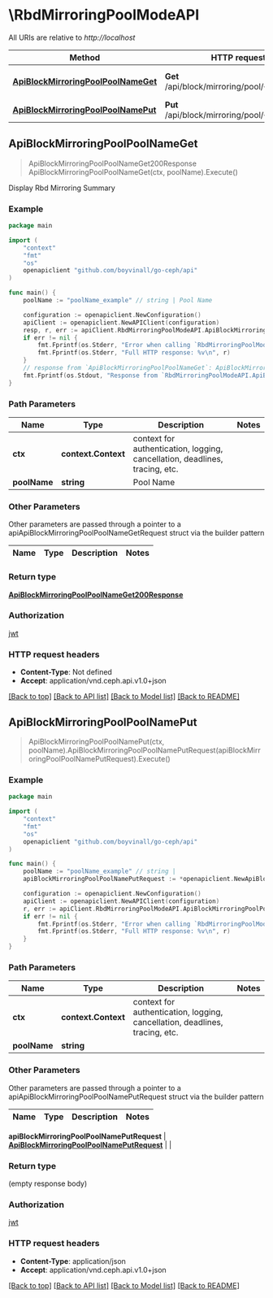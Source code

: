 # \RbdMirroringPoolModeAPI

All URIs are relative to *http://localhost*

Method | HTTP request | Description
------------- | ------------- | -------------
[**ApiBlockMirroringPoolPoolNameGet**](RbdMirroringPoolModeAPI.md#ApiBlockMirroringPoolPoolNameGet) | **Get** /api/block/mirroring/pool/{pool_name} | Display Rbd Mirroring Summary
[**ApiBlockMirroringPoolPoolNamePut**](RbdMirroringPoolModeAPI.md#ApiBlockMirroringPoolPoolNamePut) | **Put** /api/block/mirroring/pool/{pool_name} | 



## ApiBlockMirroringPoolPoolNameGet

> ApiBlockMirroringPoolPoolNameGet200Response ApiBlockMirroringPoolPoolNameGet(ctx, poolName).Execute()

Display Rbd Mirroring Summary

### Example

```go
package main

import (
	"context"
	"fmt"
	"os"
	openapiclient "github.com/boyvinall/go-ceph/api"
)

func main() {
	poolName := "poolName_example" // string | Pool Name

	configuration := openapiclient.NewConfiguration()
	apiClient := openapiclient.NewAPIClient(configuration)
	resp, r, err := apiClient.RbdMirroringPoolModeAPI.ApiBlockMirroringPoolPoolNameGet(context.Background(), poolName).Execute()
	if err != nil {
		fmt.Fprintf(os.Stderr, "Error when calling `RbdMirroringPoolModeAPI.ApiBlockMirroringPoolPoolNameGet``: %v\n", err)
		fmt.Fprintf(os.Stderr, "Full HTTP response: %v\n", r)
	}
	// response from `ApiBlockMirroringPoolPoolNameGet`: ApiBlockMirroringPoolPoolNameGet200Response
	fmt.Fprintf(os.Stdout, "Response from `RbdMirroringPoolModeAPI.ApiBlockMirroringPoolPoolNameGet`: %v\n", resp)
}
```

### Path Parameters


Name | Type | Description  | Notes
------------- | ------------- | ------------- | -------------
**ctx** | **context.Context** | context for authentication, logging, cancellation, deadlines, tracing, etc.
**poolName** | **string** | Pool Name | 

### Other Parameters

Other parameters are passed through a pointer to a apiApiBlockMirroringPoolPoolNameGetRequest struct via the builder pattern


Name | Type | Description  | Notes
------------- | ------------- | ------------- | -------------


### Return type

[**ApiBlockMirroringPoolPoolNameGet200Response**](ApiBlockMirroringPoolPoolNameGet200Response.md)

### Authorization

[jwt](../README.md#jwt)

### HTTP request headers

- **Content-Type**: Not defined
- **Accept**: application/vnd.ceph.api.v1.0+json

[[Back to top]](#) [[Back to API list]](../README.md#documentation-for-api-endpoints)
[[Back to Model list]](../README.md#documentation-for-models)
[[Back to README]](../README.md)


## ApiBlockMirroringPoolPoolNamePut

> ApiBlockMirroringPoolPoolNamePut(ctx, poolName).ApiBlockMirroringPoolPoolNamePutRequest(apiBlockMirroringPoolPoolNamePutRequest).Execute()



### Example

```go
package main

import (
	"context"
	"fmt"
	"os"
	openapiclient "github.com/boyvinall/go-ceph/api"
)

func main() {
	poolName := "poolName_example" // string | 
	apiBlockMirroringPoolPoolNamePutRequest := *openapiclient.NewApiBlockMirroringPoolPoolNamePutRequest() // ApiBlockMirroringPoolPoolNamePutRequest |  (optional)

	configuration := openapiclient.NewConfiguration()
	apiClient := openapiclient.NewAPIClient(configuration)
	r, err := apiClient.RbdMirroringPoolModeAPI.ApiBlockMirroringPoolPoolNamePut(context.Background(), poolName).ApiBlockMirroringPoolPoolNamePutRequest(apiBlockMirroringPoolPoolNamePutRequest).Execute()
	if err != nil {
		fmt.Fprintf(os.Stderr, "Error when calling `RbdMirroringPoolModeAPI.ApiBlockMirroringPoolPoolNamePut``: %v\n", err)
		fmt.Fprintf(os.Stderr, "Full HTTP response: %v\n", r)
	}
}
```

### Path Parameters


Name | Type | Description  | Notes
------------- | ------------- | ------------- | -------------
**ctx** | **context.Context** | context for authentication, logging, cancellation, deadlines, tracing, etc.
**poolName** | **string** |  | 

### Other Parameters

Other parameters are passed through a pointer to a apiApiBlockMirroringPoolPoolNamePutRequest struct via the builder pattern


Name | Type | Description  | Notes
------------- | ------------- | ------------- | -------------

 **apiBlockMirroringPoolPoolNamePutRequest** | [**ApiBlockMirroringPoolPoolNamePutRequest**](ApiBlockMirroringPoolPoolNamePutRequest.md) |  | 

### Return type

 (empty response body)

### Authorization

[jwt](../README.md#jwt)

### HTTP request headers

- **Content-Type**: application/json
- **Accept**: application/vnd.ceph.api.v1.0+json

[[Back to top]](#) [[Back to API list]](../README.md#documentation-for-api-endpoints)
[[Back to Model list]](../README.md#documentation-for-models)
[[Back to README]](../README.md)


